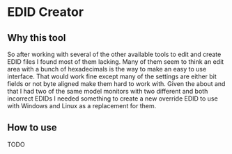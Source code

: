 # EDID Creator #

## Why this tool ##

So after working with several of the other available tools to edit and create
EDID files I found most of them lacking. Many of them seem to think an edit area
with a bunch of hexadecimals is the way to make an easy to use interface. That
would work fine except many of the settings are either bit fields or not byte
aligned make them hard to work with. Given the about and that I had two of the
same model monitors with two different and both incorrect EDIDs I needed
something to create a new override EDID to use with Windows and Linux as a
replacement for them.

## How to use ##
TODO
